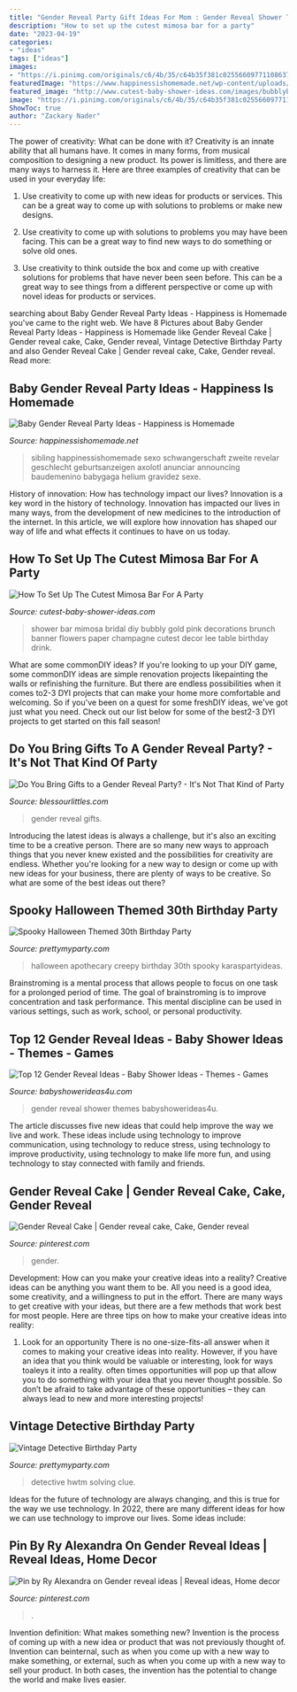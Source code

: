```yaml
---
title: "Gender Reveal Party Gift Ideas For Mom : Gender Reveal Shower Themes Babyshowerideas4u"
description: "How to set up the cutest mimosa bar for a party"
date: "2023-04-19"
categories:
- "ideas"
tags: ["ideas"]
images:
- "https://i.pinimg.com/originals/c6/4b/35/c64b35f381c02556609771108637e31f.jpg"
featuredImage: "https://www.happinessishomemade.net/wp-content/uploads/2016/05/Its-A-Sister.jpg"
featured_image: "http://www.cutest-baby-shower-ideas.com/images/bubblybar2.jpg"
image: "https://i.pinimg.com/originals/c6/4b/35/c64b35f381c02556609771108637e31f.jpg"
ShowToc: true
author: "Zackary Nader"
---
```



The power of creativity: What can be done with it?
Creativity is an innate ability that all humans have. It comes in many forms, from musical composition to designing a new product. Its power is limitless, and there are many ways to harness it. Here are three examples of creativity that can be used in your everyday life:
1. Use creativity to come up with new ideas for products or services. This can be a great way to come up with solutions to problems or make new designs.

2. Use creativity to come up with solutions to problems you may have been facing. This can be a great way to find new ways to do something or solve old ones.

3. Use creativity to think outside the box and come up with creative solutions for problems that have never been seen before. This can be a great way to see things from a different perspective or come up with novel ideas for products or services.

	

		
searching about Baby Gender Reveal Party Ideas - Happiness is Homemade you've came to the right web. We have 8 Pictures about Baby Gender Reveal Party Ideas - Happiness is Homemade like Gender Reveal Cake | Gender reveal cake, Cake, Gender reveal, Vintage Detective Birthday Party and also Gender Reveal Cake | Gender reveal cake, Cake, Gender reveal. Read more:
		
    
## Baby Gender Reveal Party Ideas - Happiness Is Homemade

<img loading=lazy src="https://www.happinessishomemade.net/wp-content/uploads/2016/05/Its-A-Sister.jpg" onerror="this.onerror=null;this.src='https://tse3.mm.bing.net/th?id=OIP.nj92em-qILzJ-s6A3fPB6wHaLH&amp;pid=15.1';" alt="Baby Gender Reveal Party Ideas - Happiness is Homemade">

_Source: happinessishomemade.net_

>sibling happinessishomemade sexo schwangerschaft zweite revelar geschlecht geburtsanzeigen axolotl anunciar announcing baudemenino babygaga helium gravidez sexe. 

	

History of innovation: How has technology impact our lives?
Innovation is a key word in the history of technology. Innovation has impacted our lives in many ways, from the development of new medicines to the introduction of the internet. In this article, we will explore how innovation has shaped our way of life and what effects it continues to have on us today.

    
## How To Set Up The Cutest Mimosa Bar For A Party

<img loading=lazy src="http://www.cutest-baby-shower-ideas.com/images/bubblybar2.jpg" onerror="this.onerror=null;this.src='https://tse1.mm.bing.net/th?id=OIP.ujNbKkoQBrzfyUHEjpYNIAHaJ4&amp;pid=15.1';" alt="How To Set Up The Cutest Mimosa Bar For A Party">

_Source: cutest-baby-shower-ideas.com_

>shower bar mimosa bridal diy bubbly gold pink decorations brunch banner flowers paper champagne cutest decor lee table birthday drink. 

	

What are some commonDIY ideas?
If you're looking to up your DIY game, some commonDIY ideas are simple renovation projects likepainting the walls or refinishing the furniture. But there are endless possibilities when it comes to2-3 DYI projects that can make your home more comfortable and welcoming. So if you've been on a quest for some freshDIY ideas, we've got just what you need. Check out our list below for some of the best2-3 DYI projects to get started on this fall season!

    
## Do You Bring Gifts To A Gender Reveal Party? - It&#039;s Not That Kind Of Party

<img loading=lazy src="http://blessourlittles.com/wp-content/uploads/2019/10/GENDER-REVEAL-GIFTS-1-1024x683.jpg" onerror="this.onerror=null;this.src='https://tse4.mm.bing.net/th?id=OIP.hYWPe2k-QEYBKmjN10Ms0gHaE8&amp;pid=15.1';" alt="Do You Bring Gifts to a Gender Reveal Party? - It&#039;s Not That Kind of Party">

_Source: blessourlittles.com_

>gender reveal gifts. 

	

Introducing the latest ideas is always a challenge, but it's also an exciting time to be a creative person. There are so many new ways to approach things that you never knew existed and the possibilities for creativity are endless. Whether you're looking for a new way to design or come up with new ideas for your business, there are plenty of ways to be creative. So what are some of the best ideas out there?

    
## Spooky Halloween Themed 30th Birthday Party

<img loading=lazy src="https://www.prettymyparty.com/wp-content/uploads/2017/10/DSC_1395edw.jpg" onerror="this.onerror=null;this.src='https://tse2.mm.bing.net/th?id=OIP.4cOhxi1L_teOqJXkNT2WBwHaLJ&amp;pid=15.1';" alt="Spooky Halloween Themed 30th Birthday Party">

_Source: prettymyparty.com_

>halloween apothecary creepy birthday 30th spooky karaspartyideas. 

	

Brainstroming is a mental process that allows people to focus on one task for a prolonged period of time. The goal of brainstroming is to improve concentration and task performance. This mental discipline can be used in various settings, such as work, school, or personal productivity.

    
## Top 12 Gender Reveal Ideas - Baby Shower Ideas - Themes - Games

<img loading=lazy src="http://www.babyshowerideas4u.com/wp-content/uploads/2018/04/Top-10-Gender-Reveal-Ideas.jpg" onerror="this.onerror=null;this.src='https://tse4.mm.bing.net/th?id=OIP.zE70dNeuKraKmL0OhE28MwHaLZ&amp;pid=15.1';" alt="Top 12 Gender Reveal Ideas - Baby Shower Ideas - Themes - Games">

_Source: babyshowerideas4u.com_

>gender reveal shower themes babyshowerideas4u. 

	

The article discusses five new ideas that could help improve the way we live and work. These ideas include using technology to improve communication, using technology to reduce stress, using technology to improve productivity, using technology to make life more fun, and using technology to stay connected with family and friends.

    
## Gender Reveal Cake | Gender Reveal Cake, Cake, Gender Reveal

<img loading=lazy src="https://i.pinimg.com/originals/fd/7f/dc/fd7fdcec5cd750f37655e331a652125d.jpg" onerror="this.onerror=null;this.src='https://tse4.mm.bing.net/th?id=OIP.0HBPBoHlyxA3DgGDhLZ7XwHaJ4&amp;pid=15.1';" alt="Gender Reveal Cake | Gender reveal cake, Cake, Gender reveal">

_Source: pinterest.com_

>gender. 

	

Development: How can you make your creative ideas into a reality?
Creative ideas can be anything you want them to be. All you need is a good idea, some creativity, and a willingness to put in the effort. There are many ways to get creative with your ideas, but there are a few methods that work best for most people. Here are three tips on how to make your creative ideas into reality:
1. Look for an opportunity
There is no one-size-fits-all answer when it comes to making your creative ideas into reality. However, if you have an idea that you think would be valuable or interesting, look for ways toaleys it into a reality. often times opportunities will pop up that allow you to do something with your idea that you never thought possible. So don’t be afraid to take advantage of these opportunities – they can always lead to new and more interesting projects!

    
## Vintage Detective Birthday Party

<img loading=lazy src="https://www.prettymyparty.com/wp-content/uploads/2015/03/Detective-Party-Cake.jpg" onerror="this.onerror=null;this.src='https://tse1.mm.bing.net/th?id=OIP.VtaygBjRsoduh8qICiE3EwHaLD&amp;pid=15.1';" alt="Vintage Detective Birthday Party">

_Source: prettymyparty.com_

>detective hwtm solving clue. 

	

Ideas for the future of technology are always changing, and this is true for the way we use technology. In 2022, there are many different ideas for how we can use technology to improve our lives. Some ideas include: 

    
## Pin By Ry Alexandra On Gender Reveal Ideas | Reveal Ideas, Home Decor

<img loading=lazy src="https://i.pinimg.com/originals/c6/4b/35/c64b35f381c02556609771108637e31f.jpg" onerror="this.onerror=null;this.src='https://tse3.mm.bing.net/th?id=OIP.CiHNfw4l7n8leCT0zQ-_6QHaJ4&amp;pid=15.1';" alt="Pin by Ry Alexandra on Gender reveal ideas | Reveal ideas, Home decor">

_Source: pinterest.com_

>. 

	

Invention definition: What makes something new?
Invention is the process of coming up with a new idea or product that was not previously thought of. Invention can beinternal, such as when you come up with a new way to make something, or external, such as when you come up with a new way to sell your product. In both cases, the invention has the potential to change the world and make lives easier.

